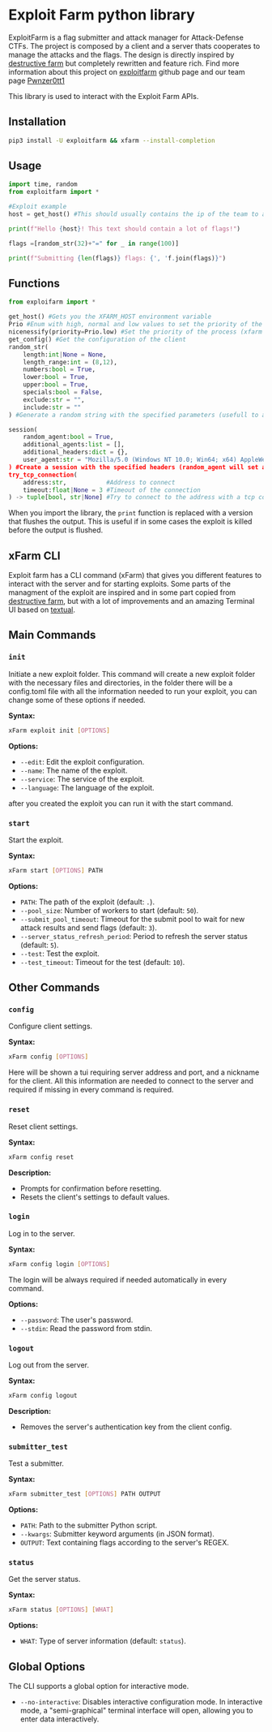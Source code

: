 # Exploit Farm python library

ExploitFarm is a flag submitter and attack manager for Attack-Defense CTFs.
The project is composed by a client and a server thats cooperates to manage the attacks and the flags.
The design is directly inspired by [destructive farm](https://gitbub.com/DestructiveVoice/DestructiveFarm) but completely rewritten and feature rich.
Find more information about this project on [exploitfarm](https://github.com/pwnzer0tt1/exploitfarm) github page and our team page [Pwnzer0tt1](https://pwnzer0tt1.it/)

This library is used to interact with the Exploit Farm APIs.

## Installation

```bash
pip3 install -U exploitfarm && xfarm --install-completion
```

## Usage

```python
import time, random
from exploitfarm import *

#Exploit example
host = get_host() #This should usually contains the ip of the team to attack

print(f"Hello {host}! This text should contain a lot of flags!")

flags =[random_str(32)+"=" for _ in range(100)]

print(f"Submitting {len(flags)} flags: {', 'f.join(flags)}")
```

## Functions

```python
from exploifarm import *

get_host() #Gets you the XFARM_HOST environment variable
Prio #Enum with high, normal and low values to set the priority of the process
nicenessify(priority=Prio.low) #Set the priority of the process (xfarm will set the priority of the process to low by default allowing strange behaviour on the system)
get_config() #Get the configuration of the client
random_str(
    length:int|None = None,
    length_range:int = (8,12),
    numbers:bool = True,
    lower:bool = True,
    upper:bool = True,
    specials:bool = False,
    exclude:str = "",
    include:str = ""
) #Generate a random string with the specified parameters (usefull to anonymize the exploit)

session(
    random_agent:bool = True,
    additional_agents:list = [],
    additional_headers:dict = {},
    user_agent:str = "Mozilla/5.0 (Windows NT 10.0; Win64; x64) AppleWebKit/537.36 (KHTML, like Gecko) Chrome/
) #Create a session with the specified headers (random_agent will set a random user agent)
try_tcp_connection(
    address:str,           #Address to connect
    timeout:float|None = 3 #Timeout of the connection
) -> tuple[bool, str|None] #Try to connect to the address with a tcp connection
```

When you import the library, the `print` function is replaced with a version that flushes the output. This is useful if in some cases the exploit is killed before the output is flushed.

## xFarm CLI

Exploit farm has a CLI command (xFarm) that gives you different features to interact with the server and for starting exploits.
Some parts of the managment of the exploit are inspired and in some part copied from [destructive farm](https://github.com/DestructiveVoice/DestructiveFarm), but with a lot of improvements and an amazing Terminal UI based on [textual](https://textual.textualize.io/).

## Main Commands


### `init`

Initiate a new exploit folder.
This command will create a new exploit folder with the necessary files and directories, in the folder there will be a config.toml file with all the information needed to run your exploit, you can change some of these options if needed.

**Syntax:**
```bash
xFarm exploit init [OPTIONS]
```

**Options:**
- `--edit`: Edit the exploit configuration.
- `--name`: The name of the exploit.
- `--service`: The service of the exploit.
- `--language`: The language of the exploit.

after you created the exploit you can run it with the start command.

### `start`

Start the exploit.

**Syntax:**
```bash
xFarm start [OPTIONS] PATH
```

**Options:**
- `PATH`: The path of the exploit (default: `.`).
- `--pool_size`: Number of workers to start (default: `50`).
- `--submit_pool_timeout`: Timeout for the submit pool to wait for new attack results and send flags (default: `3`).
- `--server_status_refresh_period`: Period to refresh the server status (default: `5`).
- `--test`: Test the exploit.
- `--test_timeout`: Timeout for the test (default: `10`).


## Other Commands

### `config`

Configure client settings.

**Syntax:**
```bash
xFarm config [OPTIONS]
```

Here will be shown a tui requiring server address and port, and a nickname for the client. All this information are needed to connect to the server and required if missing in every command is required.

### `reset`

Reset client settings.

**Syntax:**
```bash
xFarm config reset
```

**Description:**
- Prompts for confirmation before resetting.
- Resets the client's settings to default values.

### `login`

Log in to the server.

**Syntax:**
```bash
xFarm config login [OPTIONS]
```

The login will be always required if needed automatically in every command.

**Options:**
- `--password`: The user's password.
- `--stdin`: Read the password from stdin.

### `logout`

Log out from the server.

**Syntax:**
```bash
xFarm config logout
```

**Description:**
- Removes the server's authentication key from the client config.

### `submitter_test`

Test a submitter.

**Syntax:**
```bash
xFarm submitter_test [OPTIONS] PATH OUTPUT
```

**Options:**
- `PATH`: Path to the submitter Python script.
- `--kwargs`: Submitter keyword arguments (in JSON format).
- `OUTPUT`: Text containing flags according to the server's REGEX.

### `status`

Get the server status.

**Syntax:**
```bash
xFarm status [OPTIONS] [WHAT]
```

**Options:**
- `WHAT`: Type of server information (default: `status`).

## Global Options

The CLI supports a global option for interactive mode.

- `--no-interactive`: Disables interactive configuration mode.
In interactive mode, a "semi-graphical" terminal interface will open, allowing you to enter data interactively.
